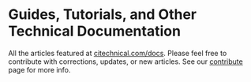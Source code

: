 Guides, Tutorials, and Other Technical Documentation
====================================================

All the articles featured at [citechnical.com/docs](https://www.linode.com/docs). Please feel free to contribute with corrections, updates, or new articles. See our [contribute](https://github.com/citechnical/docs/blob/master/CONTRIBUTING.md) page for more info.
